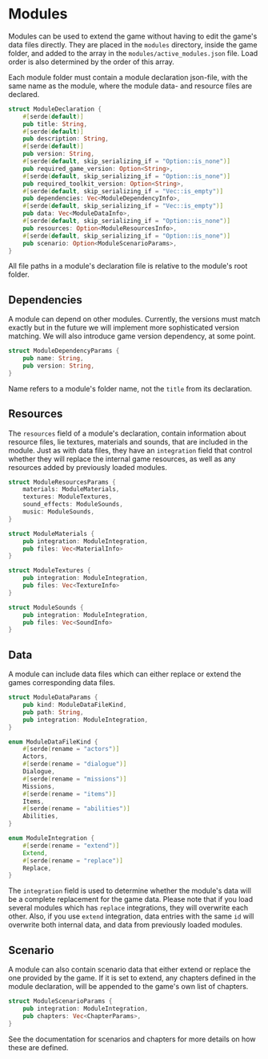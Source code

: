 # Modules

Modules can be used to extend the game without having to edit the game's data files directly.
They are placed in the `modules` directory, inside the game folder, and added to the array in the `modules/active_modules.json` file. Load order is also determined by the order of this array.

Each module folder must contain a module declaration json-file, with the same name as the module, where the module data- and resource files are declared.

```rust
struct ModuleDeclaration {
    #[serde(default)]
    pub title: String,
    #[serde(default)]
    pub description: String,
    #[serde(default)]
    pub version: String,
    #[serde(default, skip_serializing_if = "Option::is_none")]
    pub required_game_version: Option<String>,
    #[serde(default, skip_serializing_if = "Option::is_none")]
    pub required_toolkit_version: Option<String>,
    #[serde(default, skip_serializing_if = "Vec::is_empty")]
    pub dependencies: Vec<ModuleDependencyInfo>,
    #[serde(default, skip_serializing_if = "Vec::is_empty")]
    pub data: Vec<ModuleDataInfo>,
    #[serde(default, skip_serializing_if = "Option::is_none")]
    pub resources: Option<ModuleResourcesInfo>,
    #[serde(default, skip_serializing_if = "Option::is_none")]
    pub scenario: Option<ModuleScenarioParams>,
}
```

All file paths in a module's declaration file is relative to the module's root folder.

## Dependencies

A module can depend on other modules. Currently, the versions must match exactly but in the future we will implement more sophisticated version matching. We will also introduce game version dependency, at some point.

```rust
struct ModuleDependencyParams {
    pub name: String,
    pub version: String,
}
```

Name refers to a module's folder name, not the `title` from its declaration.

## Resources

The `resources` field of a module's declaration, contain information about resource files, lie textures, materials and sounds, that are included in the module.
Just as with data files, they have an `integration` field that control whether they will replace the internal game resources, as well as any resources added by previously loaded modules.

```rust
struct ModuleResourcesParams {
    materials: ModuleMaterials,
    textures: ModuleTextures,
    sound_effects: ModuleSounds,
    music: ModuleSounds,
}
```

```rust
struct ModuleMaterials {
    pub integration: ModuleIntegration,
    pub files: Vec<MaterialInfo>
}
```

```rust
struct ModuleTextures {
    pub integration: ModuleIntegration,
    pub files: Vec<TextureInfo>
}
```

```rust
struct ModuleSounds {
    pub integration: ModuleIntegration,
    pub files: Vec<SoundInfo>
}
```

## Data

A module can include data files which can either replace or extend the games corresponding data files.

```rust
struct ModuleDataParams {
    pub kind: ModuleDataFileKind,
    pub path: String,
    pub integration: ModuleIntegration,
}
```

```rust
enum ModuleDataFileKind {
    #[serde(rename = "actors")]
    Actors,
    #[serde(rename = "dialogue")]
    Dialogue,
    #[serde(rename = "missions")]
    Missions,
    #[serde(rename = "items")]
    Items,
    #[serde(rename = "abilities")]
    Abilities,
}
```

```rust
enum ModuleIntegration {
    #[serde(rename = "extend")]
    Extend,
    #[serde(rename = "replace")]
    Replace,
}
```

The `integration` field is used to determine whether the module's data will be a complete replacement for the game data.
Please note that if you load several modules which has `replace` integrations, they will overwrite each other. Also, if you use `extend` integration, data entries with the same `id` will overwrite both internal data, and data from previously loaded modules.

## Scenario

A module can also contain scenario data that either extend or replace the one provided by the game. If it is set to extend, any chapters defined in the module declaration, will be appended to the game's own list of chapters.

```rust
struct ModuleScenarioParams {
    pub integration: ModuleIntegration,
    pub chapters: Vec<ChapterParams>,
}
```

See the documentation for scenarios and chapters for more details on how these are defined.
